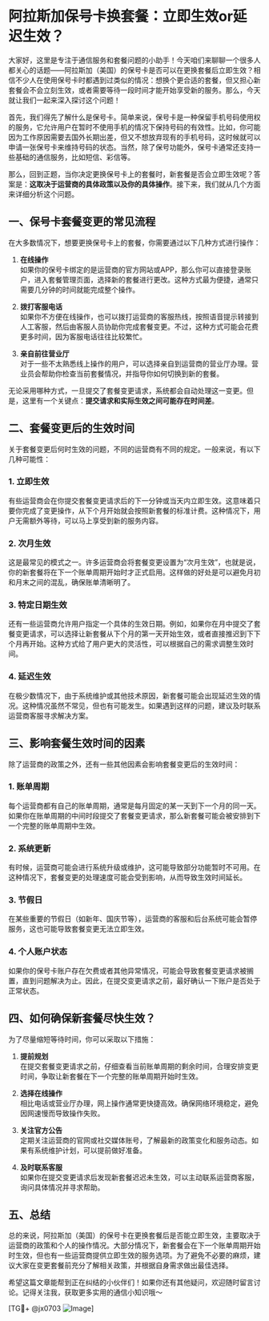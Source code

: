 # 阿拉斯加保号卡换套餐：立即生效or延迟生效？

大家好，这里是专注于通信服务和套餐问题的小助手！今天咱们来聊聊一个很多人都关心的话题——阿拉斯加（美国）的保号卡是否可以在更换套餐后立即生效？相信不少人在使用保号卡时都遇到过类似的情况：想换个更合适的套餐，但又担心新套餐会不会立刻生效，或者需要等待一段时间才能开始享受新的服务。那么，今天就让我们一起来深入探讨这个问题！

首先，我们得先了解什么是保号卡。简单来说，保号卡是一种保留手机号码使用权的服务，它允许用户在暂时不使用手机的情况下保持号码的有效性。比如，你可能因为工作原因需要去国外长期出差，但又不想放弃现有的手机号码，这时候就可以申请一张保号卡来维持号码的状态。当然，除了保号功能外，保号卡通常还支持一些基础的通信服务，比如短信、彩信等。

那么，回到正题，当你决定更换保号卡上的套餐时，新套餐是否会立即生效呢？答案是：**这取决于运营商的具体政策以及你的具体操作**。接下来，我们就从几个方面来详细分析这个问题。

## 一、保号卡套餐变更的常见流程

在大多数情况下，想要更换保号卡上的套餐，你需要通过以下几种方式进行操作：

1. **在线操作**  
   如果你的保号卡绑定的是运营商的官方网站或APP，那么你可以直接登录账户，进入套餐管理页面，选择新的套餐进行更改。这种方式最为便捷，通常只需要几分钟的时间就能完成整个操作。

2. **拨打客服电话**  
   如果你不方便在线操作，也可以拨打运营商的客服热线，按照语音提示转接到人工客服，然后由客服人员协助你完成套餐变更。不过，这种方式可能会花费更多时间，因为客服电话往往比较繁忙。

3. **亲自前往营业厅**  
   对于一些不太熟悉线上操作的用户，可以选择亲自到运营商的营业厅办理。营业员会帮助你检查当前套餐情况，并指导你如何切换到新的套餐。

无论采用哪种方式，一旦提交了套餐变更请求，系统都会自动处理这一变更。但是，这里有一个关键点：**提交请求和实际生效之间可能存在时间差**。

## 二、套餐变更后的生效时间

关于套餐变更后何时生效的问题，不同的运营商有不同的规定。一般来说，有以下几种可能性：

### 1. **立即生效**
有些运营商会在你提交套餐变更请求后的下一分钟或当天内立即生效。这意味着只要你完成了变更操作，从下个月开始就会按照新套餐的标准计费。这种情况下，用户无需额外等待，可以马上享受到新的服务内容。

### 2. **次月生效**
这是最常见的模式之一。许多运营商会将套餐变更设置为“次月生效”，也就是说，你的新套餐将在下一个账单周期开始时才正式启用。这样做的好处是可以避免月初和月末之间的混乱，确保账单清晰明了。

### 3. **特定日期生效**
还有一些运营商允许用户指定一个具体的生效日期。例如，如果你在月中提交了套餐变更请求，可以选择让新套餐从下个月的第一天开始生效，或者直接推迟到下下个月再开始。这种方式给了用户更大的灵活性，可以根据自己的需求调整生效时间。

### 4. **延迟生效**
在极少数情况下，由于系统维护或其他技术原因，新套餐可能会出现延迟生效的情况。这种情况虽然不常见，但也有可能发生。如果遇到这样的问题，建议及时联系运营商客服寻求解决方案。

## 三、影响套餐生效时间的因素

除了运营商的政策之外，还有一些其他因素会影响套餐变更后的生效时间：

### 1. **账单周期**
每个运营商都有自己的账单周期，通常是每月固定的某一天到下一个月的同一天。如果你在账单周期的中间时段提交了套餐变更请求，那么新套餐可能会被安排到下一个完整的账单周期中生效。

### 2. **系统更新**
有时候，运营商可能会进行系统升级或维护，这可能导致部分功能暂时不可用。在这种情况下，套餐变更的处理速度可能会受到影响，从而导致生效时间延长。

### 3. **节假日**
在某些重要的节假日（如新年、国庆节等），运营商的客服和后台系统可能会暂停服务，这也可能导致套餐变更无法立即生效。

### 4. **个人账户状态**
如果你的保号卡账户存在欠费或者其他异常情况，可能会导致套餐变更请求被搁置，直到问题解决为止。因此，在提交变更请求之前，最好确认一下账户是否处于正常状态。

## 四、如何确保新套餐尽快生效？

为了尽量缩短等待时间，你可以采取以下措施：

1. **提前规划**  
   在提交套餐变更请求之前，仔细查看当前账单周期的剩余时间，合理安排变更时间，争取让新套餐在下一个完整的账单周期开始时生效。

2. **选择在线操作**  
   相比电话或营业厅办理，网上操作通常更快捷高效。确保网络环境稳定，避免因网速慢而导致操作失败。

3. **关注官方公告**  
   定期关注运营商的官网或社交媒体账号，了解最新的政策变化和服务动态。如果有系统维护计划，可以提前做好准备。

4. **及时联系客服**  
   如果你在提交变更请求后发现新套餐迟迟未生效，可以主动联系运营商客服，询问具体情况并寻求帮助。

## 五、总结

总的来说，阿拉斯加（美国）的保号卡在更换套餐后是否能立即生效，主要取决于运营商的政策和个人的操作情况。大部分情况下，新套餐会在下一个账单周期开始时生效，但也有一些运营商提供立即生效的服务选项。为了避免不必要的麻烦，建议大家在变更套餐前充分了解相关政策，并根据自身需求做出最佳选择。

希望这篇文章能帮到正在纠结的小伙伴们！如果你还有其他疑问，欢迎随时留言讨论。记得关注我，获取更多实用的通信小知识哦～

[TG💪+ @jx0703 ![Image](https://github.com/user-attachments/assets/dbca1d08-cadb-493c-b0ec-ad6f7a83f270)]